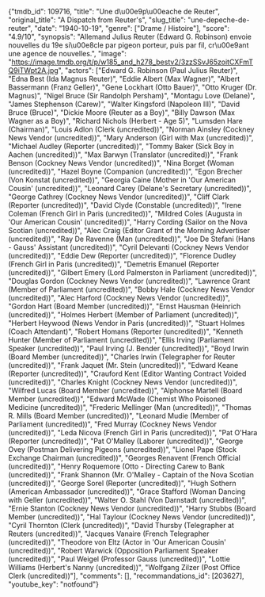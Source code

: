 {"tmdb_id": 109716, "title": "Une d\u00e9p\u00eache de Reuter", "original_title": "A Dispatch from Reuter's", "slug_title": "une-depeche-de-reuter", "date": "1940-10-19", "genre": ["Drame / Histoire"], "score": "4.9/10", "synopsis": "Allemand Julius Reuter (Edward G. Robinson) envoie nouvelles du 19e si\u00e8cle par pigeon porteur, puis par fil, cr\u00e9ant une agence de nouvelles.", "image": "https://image.tmdb.org/t/p/w185_and_h278_bestv2/3zzSSvJ65zoitCXFmTQ9iTWpt2A.jpg", "actors": ["Edward G. Robinson (Paul Julius Reuter)", "Edna Best (Ida Magnus Reuter)", "Eddie Albert (Max Wagner)", "Albert Bassermann (Franz Geller)", "Gene Lockhart (Otto Bauer)", "Otto Kruger (Dr. Magnus)", "Nigel Bruce (Sir Randolph Persham)", "Montagu Love (Delane)", "James Stephenson (Carew)", "Walter Kingsford (Napoleon III)", "David Bruce (Bruce)", "Dickie Moore (Reuter as a Boy)", "Billy Dawson (Max Wagner as a Boy)", "Richard Nichols (Herbert - Age 5)", "Lumsden Hare (Chairman)", "Louis Adlon (Clerk (uncredited))", "Norman Ainsley (Cockney News Vendor (uncredited))", "Mary Anderson (Girl with Max (uncredited))", "Michael Audley (Reporter (uncredited))", "Tommy Baker (Sick Boy in Aachen (uncredited))", "Max Barwyn (Translator (uncredited))", "Frank Benson (Cockney News Vendor (uncredited))", "Nina Borget (Woman (uncredited))", "Hazel Boyne (Companion (uncredited))", "Egon Brecher (Von Konstat (uncredited))", "Georgia Caine (Mother in 'Our American Cousin' (uncredited))", "Leonard Carey (Delane's Secretary (uncredited))", "George Cathrey (Cockney News Vendor (uncredited))", "Cliff Clark (Reporter (uncredited))", "David Clyde (Constable (uncredited))", "Irene Coleman (French Girl in Paris (uncredited))", "Mildred Coles (Augusta in 'Our American Cousin' (uncredited))", "Harry Cording (Sailor on the Nova Scotian (uncredited))", "Alec Craig (Editor Grant of the Morning Advertiser (uncredited))", "Ray De Ravenne (Man (uncredited))", "Joe De Stefani (Hans - Gauss' Assistant (uncredited))", "Cyril Delevanti (Cockney News Vendor (uncredited))", "Eddie Dew (Reporter (uncredited))", "Florence Dudley (French Girl in Paris (uncredited))", "Demetris Emanuel (Reporter (uncredited))", "Gilbert Emery (Lord Palmerston in Parliament (uncredited))", "Douglas Gordon (Cockney News Vendor (uncredited))", "Lawrence Grant (Member of Parliament (uncredited))", "Bobby Hale (Cockney News Vendor (uncredited))", "Alec Harford (Cockney News Vendor (uncredited))", "Gordon Hart (Board Member (uncredited))", "Ernst Hausman (Heinrich (uncredited))", "Holmes Herbert (Member of Parliament (uncredited))", "Herbert Heywood (News Vendor in Paris (uncredited))", "Stuart Holmes (Coach Attendant)", "Robert Homans (Reporter (uncredited))", "Kenneth Hunter (Member of Parliament (uncredited))", "Ellis Irving (Parliament Speaker (uncredited))", "Paul Irving (J. Bender (uncredited))", "Boyd Irwin (Board Member (uncredited))", "Charles Irwin (Telegrapher for Reuter (uncredited))", "Frank Jaquet (Mr. Stein (uncredited))", "Edward Keane (Reporter (uncredited))", "Crauford Kent (Editor Wanting Contract Voided (uncredited))", "Charles Knight (Cockney News Vendor (uncredited))", "Wilfred Lucas (Board Member (uncredited))", "Alphonse Martell (Board Member (uncredited))", "Edward McWade (Chemist Who Poisoned Medicine (uncredited))", "Frederic Mellinger (Man (uncredited))", "Thomas R. Mills (Board Member (uncredited))", "Leonard Mudie (Member of Parliament (uncredited))", "Fred Murray (Cockney News Vendor (uncredited))", "Leda Nicova (French Girl in Paris (uncredited))", "Pat O'Hara (Reporter (uncredited))", "Pat O'Malley (Laborer (uncredited))", "George Ovey (Postman Delivering Pigeons (uncredited))", "Lionel Pape (Stock Exchange Chairman (uncredited))", "Georges Renavent (French Official (uncredited))", "Henry Roquemore (Otto - Directing Carew to Bank (uncredited))", "Frank Shannon (Mr. O'Malley - Captain of the Nova Scotian (uncredited))", "George Sorel (Reporter (uncredited))", "Hugh Sothern (American Ambassador (uncredited))", "Grace Stafford (Woman Dancing with Geller (uncredited))", "Walter O. Stahl (Von Darnstadt (uncredited))", "Ernie Stanton (Cockney News Vendor (uncredited))", "Harry Stubbs (Board Member (uncredited))", "Hal Taylour (Cockney News Vendor (uncredited))", "Cyril Thornton (Clerk (uncredited))", "David Thursby (Telegrapher at Reuters (uncredited))", "Jacques Vanaire (French Telegrapher (uncredited))", "Theodore von Eltz (Actor in 'Our American Cousin' (uncredited))", "Robert Warwick (Opposition Parliament Speaker (uncredited))", "Paul Weigel (Professor Gauss (uncredited))", "Lottie Williams (Herbert's Nanny (uncredited))", "Wolfgang Zilzer (Post Office Clerk (uncredited))"], "comments": [], "recommandations_id": [203627], "youtube_key": "notfound"}